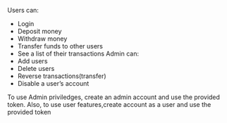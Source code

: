 Users can:
- Login
- Deposit money
- Withdraw money
- Transfer funds to other users
- See a list of their transactions
Admin can:
- Add users
- Delete users
- Reverse transactions(transfer)
- Disable a user’s account

To use Admin priviledges, create an admin account and use the provided token. Also, to use user features,create account as a user and use the provided token